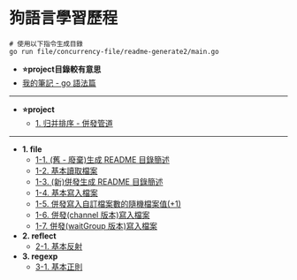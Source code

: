 # 狗語言學習歷程

```command
# 使用以下指令生成目錄
go run file/concurrency-file/readme-generate2/main.go
```

- **⭐project目錄較有意思**
- [我的筆記 - go 語法篇](https://hackmd.io/IrpAln1QQ4GsVW-_fW6nNA?view)

---

<!--TOC-->
- **⭐project**
  - [1. 归并排序 - 併發管道](basic/algorithm/README.md)
---
- **1. file**
  - [1-1. (舊 - 廢棄)生成 README 目錄簡述](basic/file/readme-generate/main.go)
  - [1-2. 基本讀取檔案](basic/file/basic/read-file/main.go)
  - [1-3. (新)併發生成 README 目錄簡述](basic/file/concurrency-file/readme-generate2/main.go)
  - [1-4. 基本寫入檔案](basic/file/basic/write-file/main.go)
  - [1-5. 併發寫入自訂檔案數的隨機檔案值(+1)](basic/file/concurrency-file/write-and-read/main.go)
  - [1-6. 併發(channel 版本)寫入檔案](basic/file/concurrency-file/write/chan/main.go)
  - [1-7. 併發(waitGroup 版本)寫入檔案](basic/file/concurrency-file/write/wait-group/main.go)
- **2. reflect**
  - [2-1. 基本反射](basic/reflect/main.go)
- **3. regexp**
  - [3-1. 基本正則](basic/regexp/main.go)
<!--TOC-->
